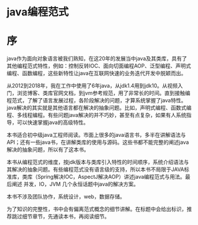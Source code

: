 # java编程范式
# 序
java作为面向对象语言被我们熟知，在这20年的发展当中java及其类库，具有了其他编程范式特性，例如：控制反转IOC、面向切面编程AOP、泛型编程、声明式编程、函数编程，这些新特性让java在互联网快速的业务迭代开发中脱颖而出。

从2012到2018年，我在工作中使用了6年java，从jdk1.4用到jdk10。从视频入门，浏览博客、类库官网文档，到jvm参考规范，用了非常长的时间。直到接触编程范式，了解了语言发展过程，各阶段解决的问题，才算系统掌握了java特性。java解决的其实就是其他语言都在解决的抽象问题。比如，声明式编程、函数式编程、多线程编程。有些问题java解决的并不巧妙，甚至有点复杂，如果有人系统指导，可以快速掌握java的高级特性。

本书适合初中级java工程师阅读。市面上很多的java语言书，多半在讲解语法与API；还有一些java书，在讲解类库的使用与源码。这些书都不能完整的阐述java解决的抽象问题，所以有了这本书。

本书从编程范式的维度，按jdk版本与类库引入特性的时间顺序，系统介绍语法与其解决的抽象问题。有些编程范式没有语言级的支持，所以本书不局限于JAVA标准库，类库（Spring解决IOC，AspectJ解决AOP）讲述java编程范式与用法。最后阐述 并发，IO，JVM 几个永恒话题中java的解决方案。

本书不涉及团队协作，系统设计，web，数据存储。

为了知识的完整性，书中会有偏离范式概念的细节讲解。在标题中会给出标识，推荐跳过细节章节，先通读本书，再阅读细节。
